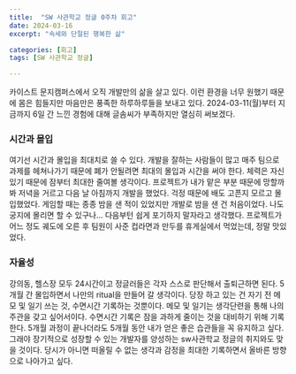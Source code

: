 ```yaml
---
title:  "SW 사관학교 정글 0주차 회고"
date: 2024-03-16
excerpt: "속세와 단절된 행복한 삶"

categories: [회고]
tags: [SW 사관학교 정글]

---
```


카이스트 문지캠퍼스에서 오직 개발만의 삶을 살고 있다.
이런 환경을 너무 원했기 때문에 몸은 힘들지만 마음만은 풍족한 하루하루들을 보내고 있다.
2024-03-11(월)부터 지금까지 6일 간 느낀 경험에 대해 글솜씨가 부족하지만 열심히 써보겠다.

### 시간과 몰입
여기선 시간과 몰입을 최대치로 쓸 수 있다.
개발을 잘하는 사람들이 많고 매주 팀으로 과제를 헤쳐나가기 때문에 폐가 안될려면 최대의 몰입과 시간을 써야 한다.
체력은 자신 있기 때문에 잠부터 최대한 줄여볼 생각이다.
프로젝트가 내가 맡은 부분 때문에 망할까봐 저녁을 거르고 다음 날 아침까지 개발을 했었다.
걱정 때문에 배도 고픈지 모르고 몰입했었다.
게임할 때는 종종 밤을 샌 적이 있었지만 개발로 밤을 샌 건 처음이었다.
나도 궁지에 몰리면 할 수 있구나... 다음부턴 쉽게 포기하지 말자라고 생각했다.
프로젝트가 어느 정도 궤도에 오른 후 팀원이 사준 컵라면과 만두를 휴게실에서 먹었는데, 정말 맛있었다.

### 자율성
강의동, 헬스장 모두 24시간이고 정글러들은 각자 스스로 판단해서 출퇴근하면 된다.
5개월 간 몰입하면서 나만의 ritual을 만들어 갈 생각이다.
당장 하고 있는 건 자기 전 메모 및 일기 쓰는 것, 수면시간 기록하는 것뿐이다.
메모 및 일기는 생각단련을 통해 나의 주관을 갖고 싶어서이다.
수면시간 기록은 잠을 과하게 줄이는 것을 대비하기 위해 기록한다.
5개월 과정이 끝나더라도 5개월 동안 내가 얻은 좋은 습관들을 꼭 유지하고 싶다.
그래야 장기적으로 성장할 수 있는 개발자를 양성하는 sw사관학교 정글의 취지와도 맞을 것이다.
당시가 아니면 떠올릴 수 없는 생각과 감정을 최대한 기록하면서 올바른 방향으로 나아가고 싶다.

